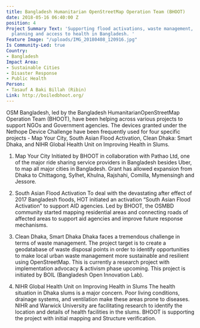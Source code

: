 ```yaml
---
title: Bangladesh Humanitarian OpenStreetMap Operation Team (BHOOT)
date: 2018-05-16 06:40:00 Z
position: 4
Project Summary Text: 'Supporting flood activations, waste management, sustainable
  planning and access to health in Bangladesh. '
Feature Image: "/uploads/IMG_20180408_120916.jpg"
Is Community-Led: true
Country:
- Bangladesh
Impact Area:
- Sustainable Cities
- Disaster Response
- Public Health
Person:
- Tasauf A Baki Billah (Ribin)
Link: http://boiledbhoot.org/
---
```


OSM Bangladesh, led by the Bangladesh HumanitarianOpenStreetMap Operation Team (BHOOT), have been helping across various projects to support NGOs and Government agencies. The devices granted under the Nethope Device Challenge have been frequently used for four specific projects - Map Your City, South Asian Flood Activation, Clean Dhaka: Smart Dhaka, and NIHR Global Health Unit on Improving Health in Slums.

1) Map Your City 
Initiated by BHOOT in collaboration with Pathao Ltd, one of the major ride sharing service providers in Bangladesh besides Uber, to map all major cities in Bangladesh. Grant has allowed expansion from Dhaka to Chittagong, Sylhet, Khulna, Rajshahi, Comilla, Mymensingh and Jessore.

2) South Asian Flood Activation
To deal with the devastating after effect of 2017 Bangladesh floods, HOT initiated an activation “South Asian Flood Activation” to support AID agencies. Led by BHOOT, the OSMBD community started mapping residential areas and connecting roads of affected areas to support aid agencies and improve future response mechanisms.

3) Clean Dhaka, Smart Dhaka
Dhaka faces a tremendous challenge in terms of waste management. The project target is to create a geodatabase of waste disposal points in order to identify opportunities to make local urban waste management more sustainable and resilient using OpenStreetMap. This is currently a research project with implementation advocacy & activism phase upcoming. This project is initiated by BOIL (Bangladesh Open Innovation Lab).

4) NIHR Global Health Unit on Improving Health in Slums
The health situation in Dhaka slums is a major concern. Poor living conditions, drainage systems, and ventilation make these areas prone to diseases. NIHR and Warwick University are facilitating research to identify the location and details of health facilities in the slums. BHOOT is supporting the project with initial mapping and Structure verification.
